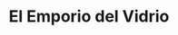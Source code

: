 ---
title: "El Emporio del Vidrio"
url: /neuquen/el-emporio-del-vidrio/
shop: piezas de automóviles
---